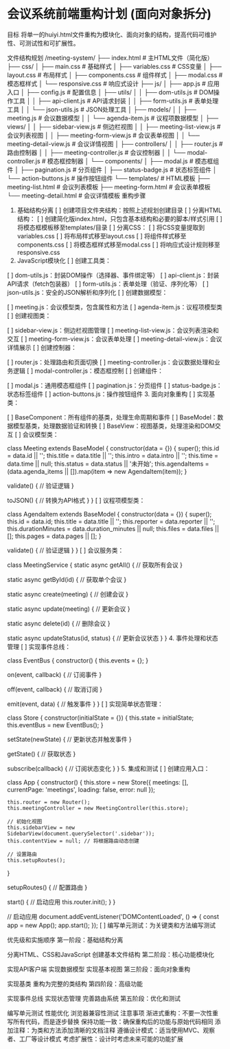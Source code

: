 
# 会议系统前端重构计划 (面向对象拆分)

目标
将单一的huiyi.html文件重构为模块化、面向对象的结构，提高代码可维护性、可测试性和可扩展性。

文件结构规划
/meeting-system/
├── index.html                  # 主HTML文件（简化版）
├── css/
│   ├── main.css                # 基础样式
│   ├── variables.css           # CSS变量
│   ├── layout.css              # 布局样式
│   ├── components.css          # 组件样式
│   ├── modal.css               # 模态框样式
│   └── responsive.css          # 响应式设计
├── js/
│   ├── app.js                  # 应用入口
│   ├── config.js               # 配置信息
│   ├── utils/
│   │   ├── dom-utils.js        # DOM操作工具
│   │   ├── api-client.js       # API请求封装
│   │   ├── form-utils.js       # 表单处理工具
│   │   └── json-utils.js       # JSON处理工具
│   ├── models/
│   │   ├── meeting.js          # 会议数据模型
│   │   └── agenda-item.js      # 议程项数据模型
│   ├── views/
│   │   ├── sidebar-view.js     # 侧边栏视图
│   │   ├── meeting-list-view.js # 会议列表视图
│   │   ├── meeting-form-view.js # 会议表单视图
│   │   └── meeting-detail-view.js # 会议详情视图
│   ├── controllers/
│   │   ├── router.js           # 路由控制器
│   │   ├── meeting-controller.js # 会议控制器
│   │   └── modal-controller.js # 模态框控制器
│   └── components/
│       ├── modal.js            # 模态框组件
│       ├── pagination.js       # 分页组件
│       ├── status-badge.js     # 状态标签组件
│       └── action-buttons.js   # 操作按钮组件
└── templates/                  # HTML模板
    ├── meeting-list.html       # 会议列表模板
    ├── meeting-form.html       # 会议表单模板
    └── meeting-detail.html     # 会议详情模板
重构步骤
1. 基础结构分离
[ ] 创建项目文件夹结构：按照上述规划创建目录
[ ] 分离HTML结构：
[ ] 创建简化版index.html，只包含基本结构和必要的脚本/样式引用
[ ] 将模态框模板移至templates/目录
[ ] 分离CSS：
[ ] 将CSS变量提取到variables.css
[ ] 将布局样式移至layout.css
[ ] 将组件样式移至components.css
[ ] 将模态框样式移至modal.css
[ ] 将响应式设计规则移至responsive.css
2. JavaScript模块化
[ ] 创建工具类：

[ ] dom-utils.js：封装DOM操作（选择器、事件绑定等）
[ ] api-client.js：封装API请求（fetch包装器）
[ ] form-utils.js：表单处理（验证、序列化等）
[ ] json-utils.js：安全的JSON解析和序列化
[ ] 创建数据模型：

[ ] meeting.js：会议模型类，包含属性和方法
[ ] agenda-item.js：议程项模型类
[ ] 创建视图类：

[ ] sidebar-view.js：侧边栏视图管理
[ ] meeting-list-view.js：会议列表渲染和交互
[ ] meeting-form-view.js：会议表单处理
[ ] meeting-detail-view.js：会议详情展示
[ ] 创建控制器：

[ ] router.js：处理路由和页面切换
[ ] meeting-controller.js：会议数据处理和业务逻辑
[ ] modal-controller.js：模态框控制
[ ] 创建组件：

[ ] modal.js：通用模态框组件
[ ] pagination.js：分页组件
[ ] status-badge.js：状态标签组件
[ ] action-buttons.js：操作按钮组件
3. 面向对象重构
[ ] 实现基类：

[ ] BaseComponent：所有组件的基类，处理生命周期和事件
[ ] BaseModel：数据模型基类，处理数据验证和转换
[ ] BaseView：视图基类，处理渲染和DOM交互
[ ] 会议模型类：

class Meeting extends BaseModel {
  constructor(data = {}) {
    super();
    this.id = data.id || '';
    this.title = data.title || '';
    this.intro = data.intro || '';
    this.time = data.time || null;
    this.status = data.status || '未开始';
    this.agendaItems = (data.agenda_items || []).map(item => new AgendaItem(item));
  }
  
  validate() {
    // 验证逻辑
  }
  
  toJSON() {
    // 转换为API格式
  }
}
[ ] 议程项模型类：

class AgendaItem extends BaseModel {
  constructor(data = {}) {
    super();
    this.id = data.id;
    this.title = data.title || '';
    this.reporter = data.reporter || '';
    this.durationMinutes = data.duration_minutes || null;
    this.files = data.files || [];
    this.pages = data.pages || [];
  }
  
  validate() {
    // 验证逻辑
  }
}
[ ] 会议服务类：

class MeetingService {
  static async getAll() {
    // 获取所有会议
  }
  
  static async getById(id) {
    // 获取单个会议
  }
  
  static async create(meeting) {
    // 创建会议
  }
  
  static async update(meeting) {
    // 更新会议
  }
  
  static async delete(id) {
    // 删除会议
  }
  
  static async updateStatus(id, status) {
    // 更新会议状态
  }
}
4. 事件处理和状态管理
[ ] 实现事件总线：

class EventBus {
  constructor() {
    this.events = {};
  }
  
  on(event, callback) {
    // 订阅事件
  }
  
  off(event, callback) {
    // 取消订阅
  }
  
  emit(event, data) {
    // 触发事件
  }
}
[ ] 实现简单状态管理：

class Store {
  constructor(initialState = {}) {
    this.state = initialState;
    this.eventBus = new EventBus();
  }
  
  setState(newState) {
    // 更新状态并触发事件
  }
  
  getState() {
    // 获取状态
  }
  
  subscribe(callback) {
    // 订阅状态变化
  }
}
5. 集成和测试
[ ] 创建应用入口：

class App {
  constructor() {
    this.store = new Store({
      meetings: [],
      currentPage: 'meetings',
      loading: false,
      error: null
    });
    
    this.router = new Router();
    this.meetingController = new MeetingController(this.store);
    
    // 初始化视图
    this.sidebarView = new SidebarView(document.querySelector('.sidebar'));
    this.contentView = null; // 将根据路由动态创建
    
    // 设置路由
    this.setupRoutes();
  }
  
  setupRoutes() {
    // 配置路由
  }
  
  start() {
    // 启动应用
    this.router.init();
  }
}

// 启动应用
document.addEventListener('DOMContentLoaded', () => {
  const app = new App();
  app.start();
});
[ ] 编写单元测试：为关键类和方法编写测试

优先级和实施顺序
第一阶段：基础结构分离

分离HTML、CSS和JavaScript
创建基本文件结构
第二阶段：核心功能模块化

实现API客户端
实现数据模型
实现基本视图
第三阶段：面向对象重构

实现基类
重构为完整的类结构
第四阶段：高级功能

实现事件总线
实现状态管理
完善路由系统
第五阶段：优化和测试

编写单元测试
性能优化
浏览器兼容性测试
注意事项
渐进式重构：不要一次性重写所有代码，而是逐步替换
保持功能一致：确保重构后的功能与原始代码相同
添加注释：为类和方法添加清晰的文档注释
遵循设计模式：适当使用MVC、观察者、工厂等设计模式
考虑扩展性：设计时考虑未来可能的功能扩展